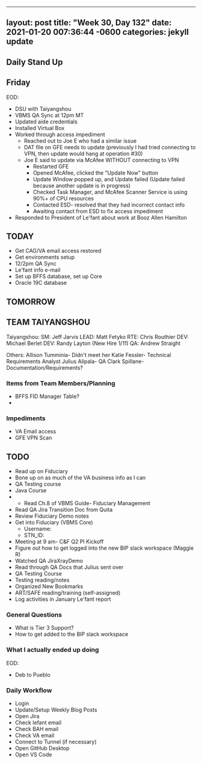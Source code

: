 
---
layout: post
title:  "Week 30, Day 132"
date:   2021-01-20 007:36:44 -0600
categories: jekyll update
---

## Daily Stand Up
## Friday
EOD:
* DSU with Taiyangshou
* VBMS QA Sync at 12pm MT
* Updated aide credentials
* Installed Virtual Box
* Worked through access impediment
  * Reached out to Joe E who had a similar issue
  * DAT file on GFE needs to update (previously I had tried connecting to VPN, then update would hang at operation #30)
  * Joe E said to update via McAfee WITHOUT connecting to VPN
    * Restarted GFE
    * Opened McAfee, clicked the "Update Now" button
    * Update Window popped up, and Update failed (Update failed because another update is in progress)
    * Checked Task Manager, and McAfee Scanner Service is using 90%+ of CPU resources
    * Contacted ESD- resolved that they had incorrect contact info
    * Awaiting contact from ESD to fix access impediment
* Responded to President of Le'fant about work at Booz Allen Hamilton


## TODAY
* Get CAG/VA email access restored
* Get environments setup
* 12/2pm QA Sync
* Le'fant info e-mail
* Set up BFFS database, set up Core
* Oracle 19C database

## TOMORROW
## TEAM TAIYANGSHOU
Taiyangshou:
SM:       Jeff Jarvis
LEAD:     Matt Fetyko
RTE:      Chris Routhier
DEV:      Michael Berlet
DEV:      Randy Layton (New Hire 1/11)
QA:       Andrew Straight

Others:
Allison Tumminia- Didn't meet her
Katie Fessler- Technical Requirements Analyst
Julius Alipala- QA
Clark Spillane- Documentation/Requirements?

### Items from Team Members/Planning
* BFFS FID Manager Table?
* 

### Impediments
* VA Email access
* GFE VPN Scan

## TODO
* Read up on Fiduciary
* Bone up on as much of the VA business info as I can
* QA Testing course
* Java Course
* * Read Ch.8 of VBMS Guide- Fiduciary Management
* Read QA Jira Transition Doc from Quita
* Review Fiduciary Demo notes
* Get into Fiduciary (VBMS Core)
  * Username: 
  * STN_ID:
* Meeting at 9 am- C&F Q2 PI Kickoff
* Figure out how to get logged into the new BIP slack workspace (Maggie R)
* Watched QA JiraXrayDemo 
* Read through QA Docs that Julius sent over
* QA Testing Course
* Testing reading/notes
* Organized New Bookmarks
* ART/SAFE reading/training (self-assigned)
* Log activities in January Le'fant report

### General Questions  
  * What is Tier 3 Support?
  * How to get added to the BIP slack workspace

### What I actually ended up doing
EOD:
* Deb to Pueblo

### Daily Workflow
* Login
* Update/Setup Weekly Blog Posts
* Open Jira
* Check lefant email
* Check BAH email
* Check VA email
* Connect to Tunnel (if necessary)
* Open GitHub Desktop
* Open VS Code